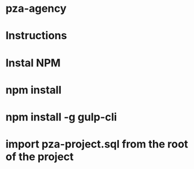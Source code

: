 # pza-agency
# Instructions
# Instal NPM
# npm install
# npm install -g gulp-cli
# import pza-project.sql from the root of the project
